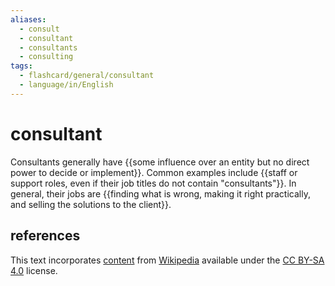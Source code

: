 ```yaml
---
aliases:
  - consult
  - consultant
  - consultants
  - consulting
tags:
  - flashcard/general/consultant
  - language/in/English
---
```


# consultant

Consultants generally have {{some influence over an entity but no direct power to decide or implement}}. Common examples include {{staff or support roles, even if their job titles do not contain "consultants"}}. In general, their jobs are {{finding what is wrong, making it right practically, and selling the solutions to the client}}. <!--SR:!2024-06-25,17,290!2024-06-22,14,290!2024-06-21,13,290-->

## references

This text incorporates [content](https://en.wikipedia.org/wiki/consultant) from [Wikipedia](Wikipedia.md) available under the [CC BY-SA 4.0](https://creativecommons.org/licenses/by-sa/4.0/) license.
